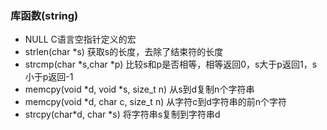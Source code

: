 ### 库函数(string)		
- NULL	C语言空指针定义的宏			
- strlen(char *s)	获取s的长度，去除了结束符的长度			
- strcmp(char *s,char *p)	比较s和p是否相等，相等返回0，s大于p返回1，s小于p返回-1			
- memcpy(void *d, void *s, size_t n)	从s到d复制n个字符串			
- memcpy(void *d, char c, size_t n)	从字符c到d字符串的前n个字符			
- strcpy(char*d, char *s)	将字符串s复制到字符串d

		
